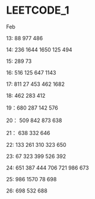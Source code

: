 # LEETCODE_1

Feb 

13: 88 977 486

14: 236 1644 1650 125 494

15: 289 73

16: 516 125 647 1143 

17: 811 27 453 462 1682

18: 462 283 412

19：680 287 142 576

20： 509 842 873 638 

21： 638 332 646

22: 133 261 310 323 650

23: 67 323 399 526 392

24: 651 387 444 706 721 986 673

25: 986 1570 78 698

26: 698 532 688 
